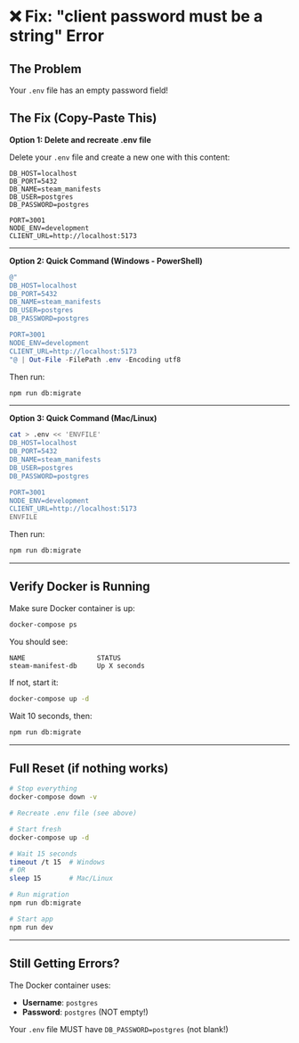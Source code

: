 # ❌ Fix: "client password must be a string" Error

## The Problem
Your `.env` file has an empty password field!

## The Fix (Copy-Paste This)

**Option 1: Delete and recreate .env file**

Delete your `.env` file and create a new one with this content:

```env
DB_HOST=localhost
DB_PORT=5432
DB_NAME=steam_manifests
DB_USER=postgres
DB_PASSWORD=postgres

PORT=3001
NODE_ENV=development
CLIENT_URL=http://localhost:5173
```

---

**Option 2: Quick Command (Windows - PowerShell)**

```powershell
@"
DB_HOST=localhost
DB_PORT=5432
DB_NAME=steam_manifests
DB_USER=postgres
DB_PASSWORD=postgres

PORT=3001
NODE_ENV=development
CLIENT_URL=http://localhost:5173
"@ | Out-File -FilePath .env -Encoding utf8
```

Then run:
```bash
npm run db:migrate
```

---

**Option 3: Quick Command (Mac/Linux)**

```bash
cat > .env << 'ENVFILE'
DB_HOST=localhost
DB_PORT=5432
DB_NAME=steam_manifests
DB_USER=postgres
DB_PASSWORD=postgres

PORT=3001
NODE_ENV=development
CLIENT_URL=http://localhost:5173
ENVFILE
```

Then run:
```bash
npm run db:migrate
```

---

## Verify Docker is Running

Make sure Docker container is up:

```bash
docker-compose ps
```

You should see:
```
NAME                  STATUS
steam-manifest-db     Up X seconds
```

If not, start it:
```bash
docker-compose up -d
```

Wait 10 seconds, then:
```bash
npm run db:migrate
```

---

## Full Reset (if nothing works)

```bash
# Stop everything
docker-compose down -v

# Recreate .env file (see above)

# Start fresh
docker-compose up -d

# Wait 15 seconds
timeout /t 15  # Windows
# OR
sleep 15       # Mac/Linux

# Run migration
npm run db:migrate

# Start app
npm run dev
```

---

## Still Getting Errors?

The Docker container uses:
- **Username**: `postgres`
- **Password**: `postgres` (NOT empty!)

Your `.env` file MUST have `DB_PASSWORD=postgres` (not blank!)
